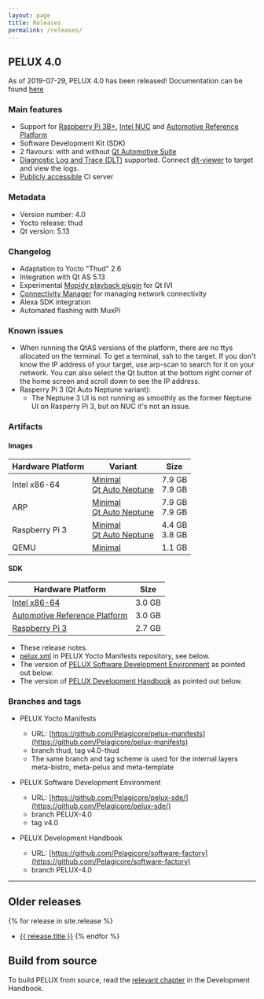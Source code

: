 ```yaml
---
layout: page
title: Releases
permalink: /releases/
---
```


## PELUX 4.0
As of 2019-07-29, PELUX 4.0 has been released! Documentation can be found
[here](//pelux.io/software-factory/PELUX-4.0/)

### Main features
 - Support for [Raspberry Pi 3B+](https://www.raspberrypi.org/products/raspberry-pi-3-model-b-plus/),
   [Intel NUC](https://www.intel.com/content/www/us/en/products/boards-kits/nuc.html)
   and [Automotive Reference Platform](https://www.youtube.com/watch?v=XVF19cC98Xs)
 - Software Development Kit (SDK)
 - 2 flavours: with and without [Qt Automotive Suite](https://www1.qt.io/qt-automotive-suite/)
 - [Diagnostic Log and Trace (DLT)](https://github.com/GENIVI/dlt-daemon)
   supported. Connect [dlt-viewer](https://github.com/GENIVI/dlt-viewer) to
   target and view the logs.
 - [Publicly accessible](//pelux.io/jenkins/) CI server

### Metadata
* Version number: 4.0
* Yocto release: thud
* Qt version: 5.13

### Changelog
* Adaptation to Yocto "Thud" 2.6
* Integration with Qt AS 5.13
* Experimental [Mopidy playback plugin](https://github.com/Pelagicore/qtivi-mopidy-plugin) for Qt IVI
* [Connectivity Manager](https://github.com/Pelagicore/connectivity-manager) for managing network connectivity
* Alexa SDK integration
* Automated flashing with MuxPi

### Known issues
* When running the QtAS versions of the platform, there are no ttys allocated on
  the terminal. To get a terminal, ssh to the target. If you don't know the IP
  address of your target, use arp-scan to search for it on your network. You can
  also select the Qt button at the bottom right corner of the home screen and
  scroll down to see the IP address.
* Rasperry Pi 3 (Qt Auto Neptune variant):
  - The Neptune 3 UI is not running as smoothly as the former Neptune UI on
    Rasperry Pi 3, but on NUC it's not an issue.

### Artifacts

#### Images

| Hardware Platform | Variant | Size |
| ----------------- | ------- | ---- |
| Intel x86-64      | [Minimal](https://pelux.io/artifacts/pelux/4.0/binaries/intel/core-image-pelux-minimal-intel-corei7-64.wic) <br> [Qt Auto Neptune](https://pelux.io/artifacts/pelux/4.0/binaries/intel/core-image-pelux-qtauto-neptune-dev-intel-corei7-64.wic) | 7.9 GB <br> 7.9 GB |
| ARP               | [Minimal](https://pelux.io/artifacts/pelux/4.0/binaries/arp/core-image-pelux-minimal-arp.wic) <br> [Qt Auto Neptune](https://pelux.io/artifacts/pelux/4.0/binaries/arp/core-image-pelux-qtauto-neptune-dev-arp.wic) | 7.9 GB <br> 7.9 GB |
| Raspberry Pi 3    | [Minimal](https://pelux.io/artifacts/pelux/4.0/binaries/rpi3/core-image-pelux-minimal-raspberrypi3.wic) <br> [Qt Auto Neptune](https://pelux.io/artifacts/pelux/4.0/binaries/rpi3/core-image-pelux-qtauto-neptune-dev-raspberrypi3.rpi-sdimg) | 4.4 GB <br> 3.8 GB |
| QEMU              | [Minimal](https://pelux.io/artifacts/pelux/4.0/binaries/qemu/core-image-pelux-minimal-dev-qemux86-64.ext4) | 1.1 GB |

#### SDK

| Hardware Platform | Size |
| ----------------- | ---- |
| [Intel x86-64](https://pelux.io/artifacts/pelux/4.0/binaries/intel/pelux-glibc-x86_64-core-image-pelux-qtauto-neptune-corei7-64-toolchain-4.0-thud.sh) | 3.0 GB |
| [Automotive Reference Platform](https://pelux.io/artifacts/pelux/4.0/binaries/arp/pelux-glibc-x86_64-core-image-pelux-qtauto-neptune-corei7-64-toolchain-4.0-thud.sh) | 3.0 GB |
| [Raspberry Pi 3](https://pelux.io/artifacts/pelux/4.0/binaries/rpi3/pelux-glibc-x86_64-core-image-pelux-qtauto-neptune-cortexa7t2hf-neon-vfpv4-toolchain-4.0-thud.sh) | 2.7 GB |

* These release notes.
* [pelux.xml](https://github.com/Pelagicore/pelux-manifests/blob/thud/pelux.xml)
  in PELUX Yocto Manifests repository, see below.
* The version of [PELUX Software Development Environment](https://github.com/Pelagicore/pelux-sde/tree/PELUX-4.0)
  as pointed out below.
* The version of [PELUX Development Handbook](//pelux.io/software-factory/PELUX-4.0/)
  as pointed out below.

### Branches and tags
* PELUX Yocto Manifests
    - URL: [https://github.com/Pelagicore/pelux-manifests](https://github.com/Pelagicore/pelux-manifests)
    - branch thud, tag v4.0-thud
    - The same branch and tag scheme is used for the internal layers
      meta-bistro, meta-pelux and meta-template

* PELUX Software Development Environment
    - URL: [https://github.com/Pelagicore/pelux-sde/](https://github.com/Pelagicore/pelux-sde/)
    - branch PELUX-4.0
    - tag v4.0

* PELUX Development Handbook
    - URL: [https://github.com/Pelagicore/software-factory](https://github.com/Pelagicore/software-factory)
    - branch PELUX-4.0

------------------------

## Older releases
{% for release in site.release %}
  - <a href="{{ release.url }}">{{ release.title }}</a>
{% endfor %}

## Build from source
To build PELUX from source, read the [relevant chapter](//pelux.io/software-factory/PELUX-4.0/chapters/baseplatform/index.html)
in the Development Handbook.
